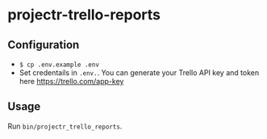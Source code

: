 # projectr-trello-reports

## Configuration

* `$ cp .env.example .env`
* Set credentails in `.env.`. You can generate your Trello API key and token here https://trello.com/app-key

## Usage

Run `bin/projectr_trello_reports`.
